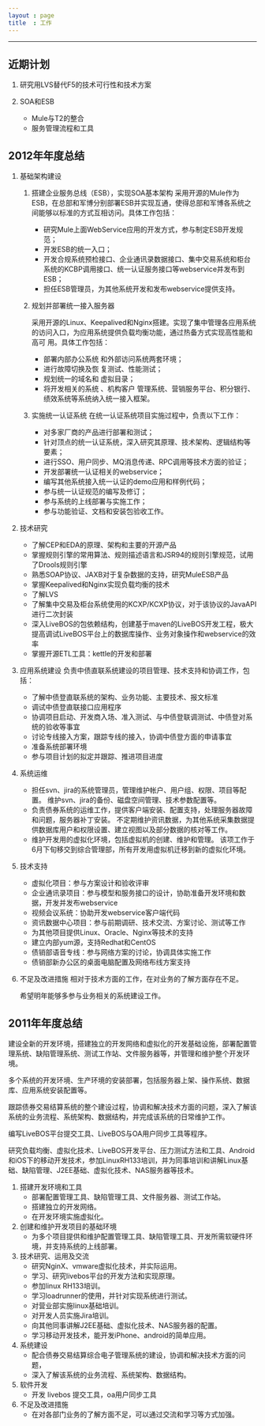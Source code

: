 ```yaml
---
layout : page
title  : 工作
---
```


---

## 近期计划

1. 研究用LVS替代F5的技术可行性和技术方案
2. SOA和ESB
  
   + Mule与T2的整合
   + 服务管理流程和工具





## 2012年年度总结

1. 基础架构建设
   1. 搭建企业服务总线（ESB），实现SOA基本架构
      采用开源的Mule作为ESB，在总部和军博分别部署ESB并实现互通，使得总部和军博各系统之间能够以标准的方式互相访问。具体工作包括：
      - 研究Mule上面WebService应用的开发方式，参与制定ESB开发规范；
      - 开发ESB的统一入口；
      - 开发合规系统预检接口、企业通讯录数据接口、集中交易系统和柜台系统的KCBP调用接口、统一认证服务接口等webservice并发布到ESB；
      - 担任ESB管理员，为其他系统开发和发布webservice提供支持。
   
   2. 规划并部署统一接入服务器
   
      采用开源的Linux、Keepalived和Nginx搭建。实现了集中管理各应用系统的访问入口，为应用系统提供负载均衡功能，通过热备方式实现高性能和高可   用。具体工作包括：   
      - 部署内部办公系统   和外部访问系统两套环境；   
      - 进行故障切换及恢   复测试、性能测试；   
      - 规划统一的域名和   虚拟目录；   
      - 将开发相关的系统   、机构客户   管理系统、营销服务平台、积分银行、绩效系统等系统纳入统一接入框架。   
   
   3. 实施统一认证系统
      在统一认证系统项目实施过程中，负责以下工作：
      - 对多家厂商的产品进行部署和测试；
      - 针对顶点的统一认证系统，深入研究其原理、技术架构、逻辑结构等要素；
      - 进行SSO、用户同步、MQ消息传递、RPC调用等技术方面的验证；
      - 开发部署统一认证相关的webservice；
      - 编写其他系统接入统一认证的demo应用和样例代码；
      - 参与统一认证规范的编写及修订；
      - 参与系统的上线部署与实施工作；
      - 参与功能验证、文档和安装包验收工作。
  
2. 技术研究
   - 了解CEP和EDA的原理、架构和主要的开源产品
   - 掌握规则引擎的常用算法、规则描述语言和JSR94的规则引擎规范，试用了Drools规则引擎
   - 熟悉SOAP协议、JAXB对于复杂数据的支持，研究MuleESB产品
   - 掌握Keepalived和Nginx实现负载均衡的技术
   - 了解LVS
   - 了解集中交易及柜台系统使用的KCXP/KCXP协议，对于该协议的JavaAPI进行二次封装
   - 深入LiveBOS的包依赖结构，创建基于maven的LiveBOS开发工程，极大提高调试LiveBOS平台上的数据库操作、业务对象操作和webservice的效率
   - 掌握开源ETL工具：kettle的开发和部署

3. 应用系统建设
   负责中债直联系统建设的项目管理、技术支持和协调工作，包括：
   - 了解中债登直联系统的架构、业务功能、主要技术、报文标准
   - 调试中债登直联接口应用程序
   - 协调项目启动、开发商入场、准入测试、与中债登联调测试、中债登对系统的验收等事宜
   - 讨论专线接入方案，跟踪专线的接入，协调中债登方面的申请事宜
   - 准备系统部署环境
   - 参与项目计划的拟定并跟踪、推进项目进度

4. 系统运维
   - 担任svn、jira的系统管理员，管理维护帐户、用户组、权限、项目等配置。
     维护svn、jira的备份、磁盘空间管理、技术参数配置等。
   - 负责债券系统的运维工作，提供客户端安装、配置支持，处理服务器故障和问题，服务器补丁安装。
     不定期维护资讯数据，为其他系统采集数据提供数据库用户和权限设置、建立视图以及部分数据的核对等工作。
   - 维护开发用的虚拟化环境，包括虚拟机的创建、维护和管理。
     该项工作于6月下旬移交到综合管理部，所有开发用虚拟机迁移到新的虚拟化环境。
5. 技术支持
   - 虚拟化项目：参与方案设计和验收评审
   - 企业通讯录项目：参与模型和服务接口的设计，协助准备开发环境和数据，开发并发布webservice
   - 视频会议系统：协助开发webservice客户端代码
   - 资讯数据中心项目：参与前期调研、技术交流、方案讨论、测试等工作
   - 为其他项目提供Linux、Oracle、Nginx等技术的支持
   - 建立内部yum源，支持Redhat和CentOS
   - 债销部语音专线：参与网络方案的讨论，协调具体实施工作
   - 债销部新办公区的桌面电脑配置及网络布线方案支持
6. 不足及改进措施
   相对于技术方面的工作，在对业务的了解方面存在不足。

   希望明年能够多参与业务相关的系统建设工作。



## 2011年年度总结

建设全新的开发环境，搭建独立的开发网络和虚拟化的开发基础设施，部署配置管理系统、缺陷管理系统、测试工作站、文件服务器等，并管理和维护整个开发环境。

多个系统的开发环境、生产环境的安装部署，包括服务器上架、操作系统、数据库、应用系统安装配置等。

跟踪债券交易结算系统的整个建设过程，协调和解决技术方面的问题，深入了解该系统的业务流程、系统架构、数据结构，并完成该系统的日常维护工作。

编写LiveBOS平台提交工具、LiveBOS与OA用户同步工具等程序。

研究负载均衡、虚拟化技术、LiveBOS开发平台、压力测试方法和工具、Android和iOS下的移动开发技术，参加LinuxRH133培训，并为同事培训和讲解Linux基础、缺陷管理、J2EE基础、虚拟化技术、NAS服务器等技术。

1. 搭建开发环境和工具
   + 部署配置管理工具、缺陷管理工具、文件服务器、测试工作站。
   + 搭建独立的开发网络。
   + 在开发环境实施虚拟化。
2. 创建和维护开发项目的基础环境
   + 为多个项目提供和维护配置管理工具、缺陷管理工具、开发所需软硬件环境，并支持系统的上线部署。
3. 技术研究、运用及交流
   + 研究NginX、vmware虚拟化技术，并实际运用。
   + 学习、研究livebos平台的开发方法和实现原理。
   + 参加linux RH133培训。
   + 学习loadrunner的使用，并针对实现系统进行测试。
   + 对营业部实施linux基础培训。
   + 对开发人员实施Jira培训。
   + 向其他同事讲解J2EE基础、虚拟化技术、NAS服务器的配置。
   + 学习移动开发技术，能开发iPhone、android的简单应用。
4. 系统建设
   + 配合债券交易结算综合电子管理系统的建设，协调和解决技术方面的问题，
   + 深入了解该系统的业务流程、系统架构、数据结构。
5. 软件开发
   + 开发 livebos 提交工具，oa用户同步工具
6. 不足及改进措施
   + 在对各部门业务的了解方面不足，可以通过交流和学习等方式加强。
